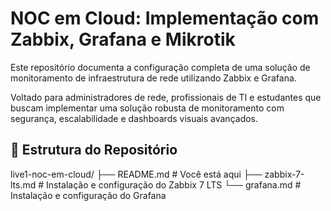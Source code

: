 # NOC em Cloud: Implementação com Zabbix, Grafana e Mikrotik
Este repositório documenta a configuração completa de uma solução de monitoramento de infraestrutura de rede utilizando Zabbix e Grafana.

Voltado para administradores de rede, profissionais de TI e estudantes que buscam implementar uma solução robusta de monitoramento com segurança, escalabilidade e dashboards visuais avançados.

## 📂 Estrutura do Repositório
live1-noc-em-cloud/
├── README.md                    # Você está aqui
├── zabbix-7-lts.md              # Instalação e configuração do Zabbix 7 LTS
└── grafana.md                   # Instalação e configuração do Grafana
